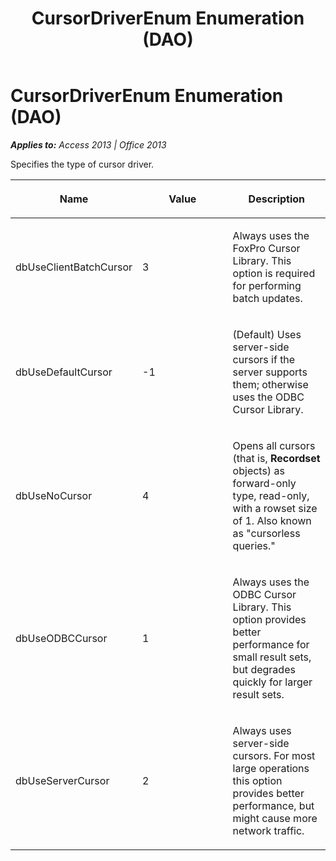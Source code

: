 ﻿---
title: CursorDriverEnum Enumeration (DAO)
TOCTitle: CursorDriverEnum Enumeration
ms:assetid: d0312ece-c30a-7d61-d5f3-75edf0d0afc8
ms:mtpsurl: https://msdn.microsoft.com/en-us/library/Ff834707(v=office.15)
ms:contentKeyID: 48547832
ms.date: 09/18/2015
mtps_version: v=office.15
---

# CursorDriverEnum Enumeration (DAO)


_**Applies to:** Access 2013 | Office 2013_

Specifies the type of cursor driver.

<table>
<colgroup>
<col style="width: 33%" />
<col style="width: 33%" />
<col style="width: 33%" />
</colgroup>
<thead>
<tr class="header">
<th><p>Name</p></th>
<th><p>Value</p></th>
<th><p>Description</p></th>
</tr>
</thead>
<tbody>
<tr class="odd">
<td><p>dbUseClientBatchCursor</p></td>
<td><p>3</p></td>
<td><p>Always uses the FoxPro Cursor Library. This option is required for performing batch updates.</p></td>
</tr>
<tr class="even">
<td><p>dbUseDefaultCursor</p></td>
<td><p>-1</p></td>
<td><p>(Default) Uses server-side cursors if the server supports them; otherwise uses the ODBC Cursor Library.</p></td>
</tr>
<tr class="odd">
<td><p>dbUseNoCursor</p></td>
<td><p>4</p></td>
<td><p>Opens all cursors (that is, <strong>Recordset</strong> objects) as forward-only type, read-only, with a rowset size of 1. Also known as &quot;cursorless queries.&quot;</p></td>
</tr>
<tr class="even">
<td><p>dbUseODBCCursor</p></td>
<td><p>1</p></td>
<td><p>Always uses the ODBC Cursor Library. This option provides better performance for small result sets, but degrades quickly for larger result sets.</p></td>
</tr>
<tr class="odd">
<td><p>dbUseServerCursor</p></td>
<td><p>2</p></td>
<td><p>Always uses server-side cursors. For most large operations this option provides better performance, but might cause more network traffic.</p></td>
</tr>
</tbody>
</table>

